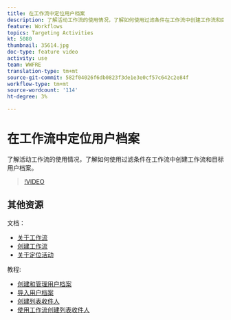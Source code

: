 ```yaml
---
title: 在工作流中定位用户档案
description: 了解活动工作流的使用情况，了解如何使用过滤条件在工作流中创建工作流和目标用户档案。
feature: Workflows
topics: Targeting Activities
kt: 5080
thumbnail: 35614.jpg
doc-type: feature video
activity: use
team: WWFRE
translation-type: tm+mt
source-git-commit: 582f04026f6db0823f3de1e3e0cf57c642c2e84f
workflow-type: tm+mt
source-wordcount: '114'
ht-degree: 3%

---
```



# 在工作流中定位用户档案

了解活动工作流的使用情况，了解如何使用过滤条件在工作流中创建工作流和目标用户档案。

>[!VIDEO](https://video.tv.adobe.com/v/35614?quality=12)

## 其他资源

文档：

* [关于工作流](https://docs.adobe.com/content/help/en/campaign-classic/using/automating-with-workflows/introduction/about-workflows.html)
* [创建工作流](https://docs.adobe.com/content/help/en/campaign-classic-learn/tutorials/getting-started/creating-a-workflow.html)
* [关于定位活动](https://docs.adobe.com/content/help/en/campaign-classic/using/automating-with-workflows/targeting-activities/about-targeting-activities.html)

教程:

* [创建和管理用户档案](/help/acc/profile-management/create-and-manage-profiles.md)
* [导入用户档案](/help/acc/data-management/importing-profiles.md)
* [创建列表收件人](/help/acc/profile-management/creating-a-list-of-recipients.md)
* [使用工作流创建列表收件人](/help/acc/profile-management/creating-a-list-of-recipients-with-a-workflow.md)
